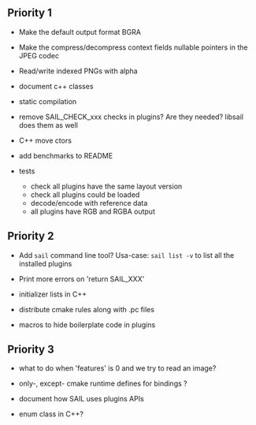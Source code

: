 ## Priority 1

- Make the default output format BGRA

- Make the compress/decompress context fields nullable pointers in the JPEG codec

- Read/write indexed PNGs with alpha

- document c++ classes

- static compilation

- remove SAIL_CHECK_xxx checks in plugins? Are they needed? libsail does them as well

- C++ move ctors

- add benchmarks to README

- tests
  - check all plugins have the same layout version
  - check all plugins could be loaded
  - decode/encode with reference data
  - all plugins have RGB and RGBA output

## Priority 2

- Add `sail` command line tool? Usa-case: `sail list -v` to list all the installed plugins

- Print more errors on 'return SAIL_XXX'

- initializer lists in C++

- distribute cmake rules along with .pc files

- macros to hide boilerplate code in plugins

## Priority 3

- what to do when 'features' is 0 and we try to read an image?

- only-, except- cmake runtime defines for bindings ?

- document how SAIL uses plugins APIs

- enum class in C++?
